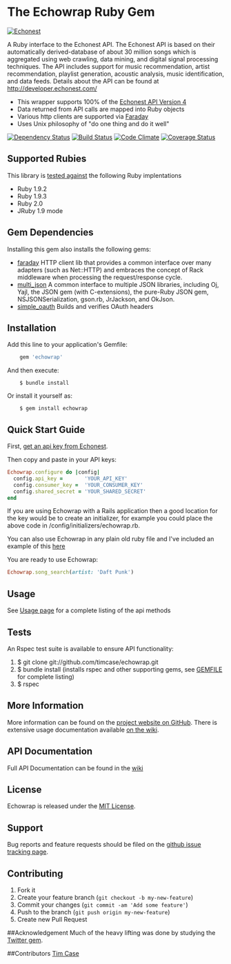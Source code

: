 # The Echowrap Ruby Gem
[![Echonest](http://echonest.com/static/img/logos/250x200_dk.gif)](http://developer.echonest.com/index.html)

A Ruby interface to the Echonest API. The Echonest API is based on their
automatically derived-database of about 30 million songs which
is aggregated using web crawling, data mining, and digital signal
processing techniques. The API includes support for music
recommendation, artist recommendation,  playlist generation, acoustic
analysis, music identification, and data feeds. Details about the API
can be found at http://developer.echonest.com/

* This wrapper supports 100% of the [Echonest API Version 4](http://developer.echonest.com/docs/v4)
* Data returned from API calls are mapped into Ruby objects
* Various http clients are supported via [Faraday](https://github.com/lostisland/faraday)
* Uses Unix philosophy of "do one thing and do it well"

[![Dependency Status](https://gemnasium.com/timcase/echowrap.png)](https://gemnasium.com/timcase/echowrap)
[![Build
Status](https://travis-ci.org/timcase/echowrap.png)](https://travis-ci.org/timcase/echowrap)
[![Code Climate](https://codeclimate.com/github/timcase/echonest.png)](https://codeclimate.com/github/timcase/echonest)
[![Coverage Status](https://coveralls.io/repos/timcase/echonest/badge.png?branch=master)](https://coveralls.io/r/timcase/echonest?branch=master)

## Supported Rubies
This library is [tested against](https://travis-ci.org/timcase/echonest) the following Ruby implentations 
* Ruby 1.9.2
* Ruby 1.9.3 
* Ruby 2.0
* JRuby 1.9 mode

## Gem Dependencies
Installing this gem also installs the following gems:

* [faraday](https://github.com/lostisland/faraday) HTTP client lib that provides a common interface over many adapters (such as Net::HTTP) and embraces the concept of Rack middleware when processing the request/response cycle.
* [multi_json](https://github.com/intridea/multi_json) A common interface to multiple JSON libraries, including Oj, Yajl, the JSON gem (with C-extensions), the pure-Ruby JSON gem, NSJSONSerialization, gson.rb, JrJackson, and OkJson. 
* [simple_oauth](https://github.com/laserlemon/simple_oauth) Builds and verifies OAuth headers

## Installation

Add this line to your application's Gemfile:
```ruby
    gem 'echowrap'
```
And then execute:
```shell
    $ bundle install
```
Or install it yourself as:
```shell
    $ gem install echowrap
```
## Quick Start Guide

First, [get an api key from Echonest][register].

Then copy and paste in your API keys:

```ruby
Echowrap.configure do |config|
  config.api_key =       'YOUR_API_KEY'
  config.consumer_key =  'YOUR_CONSUMER_KEY'
  config.shared_secret = 'YOUR_SHARED_SECRET'
end
```
If you are using Echowrap with a Rails application then a good location
for the key would be to create an initializer, for example you could
place the above code in /config/initializers/echowrap.rb.

You can also use Echowrap in any plain old ruby file and I've included
an example of this
[here](https://github.com/timcase/echowrap/blob/master/examples/echowrap_examples.rb)

You are ready to use Echowrap:

```ruby
Echowrap.song_search(artist: 'Daft Punk')
```

[register]: http://developer.echonest.com/account/register

## Usage
See [Usage page](https://github.com/timcase/echonest/wiki) for a complete listing of the api methods

## Tests
An Rspec test suite is available to ensure API functionality:

1. $ git clone git://github.com/timcase/echowrap.git
2. $ bundle install (installs rspec and other supporting gems, see
   [GEMFILE](https://github.com/timcase/echonest/blob/master/Gemfile)
   for complete listing)
3. $ rspec

## More Information
More information can be found on the [project website on
GitHub](https://github.com/timcase/echowrap). There is extensive usage
documentation available [on the
wiki](https://github.com/timcase/echowrap/wiki).

## API Documentation
Full API Documentation can be found in the
[wiki](https://github.com/timcase/echowrap/wiki)

## License
Echowrap is released under the [MIT
License](https://github.com/timcase/echowrap/blob/master/LICENSE.txt).

## Support
Bug reports and feature requests should be filed on the [github issue
tracking page](https://github.com/timcase/echowrap/issues). 

## Contributing

1. Fork it
2. Create your feature branch (`git checkout -b my-new-feature`)
3. Commit your changes (`git commit -am 'Add some feature'`)
4. Push to the branch (`git push origin my-new-feature`)
5. Create new Pull Request

##Acknowledgement
Much of the heavy lifting was done by studying the [Twitter gem](https://github.com/sferik/twitter).

##Contributors
[Tim Case](timcase.me)
